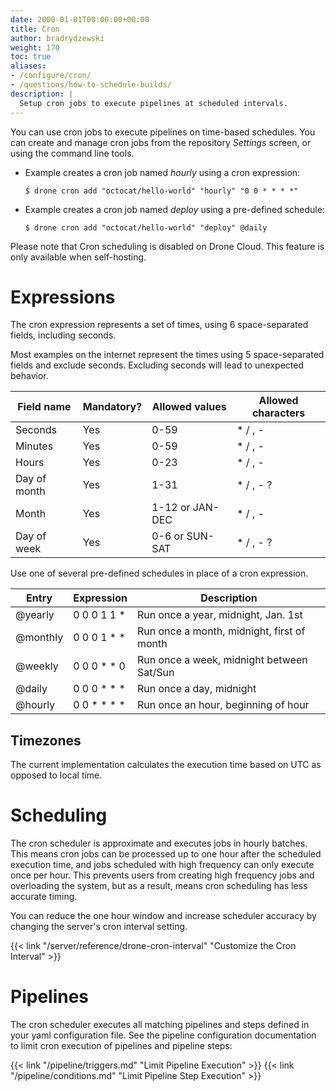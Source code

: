```yaml
---
date: 2000-01-01T00:00:00+00:00
title: Cron
author: bradrydzewski
weight: 170
toc: true
aliases:
- /configure/cron/
- /questions/how-to-schedule-builds/
description: |
  Setup cron jobs to execute pipelines at scheduled intervals.
---
```


You can use cron jobs to execute pipelines on time-based schedules. You can create and manage cron jobs from the repository _Settings_ screen, or using the command line tools.

* Example creates a cron job named _hourly_ using a cron expression:
  ```
  $ drone cron add "octocat/hello-world" "hourly" "0 0 * * * *"
  ```

* Example creates a cron job named _deploy_ using a pre-defined schedule:
  ```
  $ drone cron add "octocat/hello-world" "deploy" @daily
  ```

<div class="alert alert-no-cloud">
Please note that Cron scheduling is disabled on Drone Cloud. This feature is only available when self-hosting.
</div>

# Expressions

The cron expression represents a set of times, using 6 space-separated fields, including seconds. 

<div class="alert alert-warn">
Most examples on the internet represent the times using 5 space-separated fields and exclude seconds. Excluding seconds will lead to unexpected behavior.
</div>

Field name   | Mandatory? | Allowed values  | Allowed characters
----------   | ---------- | --------------  | --------------------------
Seconds      | Yes        | 0-59            | * / , -
Minutes      | Yes        | 0-59            | * / , -
Hours        | Yes        | 0-23            | * / , -
Day of month | Yes        | 1-31            | * / , - ?
Month        | Yes        | 1-12 or JAN-DEC | * / , -
Day of week  | Yes        | 0-6 or SUN-SAT  | * / , - ?

Use one of several pre-defined schedules in place of a cron expression.

Entry    | Expression  | Description
---------|-------------|------------
@yearly  | 0 0 0 1 1 * | Run once a year, midnight, Jan. 1st
@monthly | 0 0 0 1 * * | Run once a month, midnight, first of month
@weekly  | 0 0 0 * * 0 | Run once a week, midnight between Sat/Sun
@daily   | 0 0 0 * * * | Run once a day, midnight
@hourly  | 0 0 * * * * | Run once an hour, beginning of hour

## Timezones

The current implementation calculates the execution time based on UTC as opposed to local time.

# Scheduling

The cron scheduler is approximate and executes jobs in hourly batches. This means cron jobs can be processed up to one hour after the scheduled execution time, and jobs scheduled with high frequency can only execute once per hour. This prevents users from creating high frequency jobs and overloading the system, but as a result, means cron scheduling has less accurate timing.

You can reduce the one hour window and increase scheduler accuracy by changing the server's cron interval setting.

{{< link "/server/reference/drone-cron-interval" "Customize the Cron Interval" >}}

# Pipelines

The cron scheduler executes all matching pipelines and steps defined in your yaml configuration file. See the pipeline configuration documentation to limit cron execution of pipelines and pipeline steps:

{{< link "/pipeline/triggers.md" "Limit Pipeline Execution" >}}
{{< link "/pipeline/conditions.md" "Limit Pipeline Step Execution" >}}

